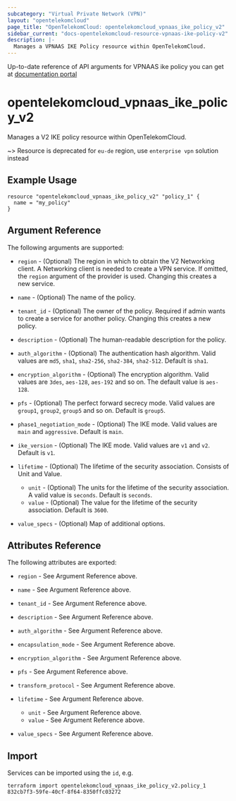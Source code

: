 ```yaml
---
subcategory: "Virtual Private Network (VPN)"
layout: "opentelekomcloud"
page_title: "OpenTelekomCloud: opentelekomcloud_vpnaas_ike_policy_v2"
sidebar_current: "docs-opentelekomcloud-resource-vpnaas-ike-policy-v2"
description: |-
  Manages a VPNAAS IKE Policy resource within OpenTelekomCloud.
---
```


Up-to-date reference of API arguments for VPNAAS ike policy you can get at
[documentation portal](https://docs.otc.t-systems.com/virtual-private-network/api-ref/native_openstack_apis/ike_policy_management)

# opentelekomcloud_vpnaas_ike_policy_v2

Manages a V2 IKE policy resource within OpenTelekomCloud.

~>
Resource is deprecated for `eu-de` region, use `enterprise vpn` solution instead

## Example Usage

```hcl
resource "opentelekomcloud_vpnaas_ike_policy_v2" "policy_1" {
  name = "my_policy"
}
```

## Argument Reference

The following arguments are supported:

* `region` - (Optional) The region in which to obtain the V2 Networking client.
  A Networking client is needed to create a VPN service. If omitted, the
  `region` argument of the provider is used. Changing this creates a new service.

* `name` - (Optional) The name of the policy.

* `tenant_id` - (Optional) The owner of the policy. Required if admin wants to
  create a service for another policy. Changing this creates a new policy.

* `description` - (Optional) The human-readable description for the policy.

* `auth_algorithm` - (Optional) The authentication hash algorithm. Valid values are `md5`,
  `sha1`, `sha2-256`, `sha2-384`, `sha2-512`. Default is `sha1`.

* `encryption_algorithm` - (Optional) The encryption algorithm. Valid values are `3des`, `aes-128`, `aes-192` and so on.
  The default value is `aes-128`.

* `pfs` - (Optional) The perfect forward secrecy mode. Valid values are `group1`, `group2`, `group5` and so on.
  Default is `group5`.

* `phase1_negotiation_mode` - (Optional) The IKE mode. Valid values are `main` and `aggressive`. Default is `main`.

* `ike_version` - (Optional) The IKE mode. Valid values are `v1` and `v2`. Default is `v1`.

* `lifetime` - (Optional) The lifetime of the security association. Consists of Unit and Value.
  * `unit` - (Optional) The units for the lifetime of the security association. A valid value is `seconds`. Default is `seconds`.
  * `value` - (Optional) The value for the lifetime of the security association. Default is `3600`.

* `value_specs` - (Optional) Map of additional options.

## Attributes Reference

The following attributes are exported:

* `region` - See Argument Reference above.

* `name` - See Argument Reference above.

* `tenant_id` - See Argument Reference above.

* `description` - See Argument Reference above.

* `auth_algorithm` - See Argument Reference above.

* `encapsulation_mode` - See Argument Reference above.

* `encryption_algorithm` - See Argument Reference above.

* `pfs` - See Argument Reference above.

* `transform_protocol` - See Argument Reference above.

* `lifetime` - See Argument Reference above.
  * `unit` - See Argument Reference above.
  * `value` - See Argument Reference above.

* `value_specs` - See Argument Reference above.

## Import

Services can be imported using the `id`, e.g.

```
terraform import opentelekomcloud_vpnaas_ike_policy_v2.policy_1 832cb7f3-59fe-40cf-8f64-8350ffc03272
```
